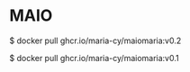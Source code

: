 # MAIO

$ docker pull ghcr.io/maria-cy/maiomaria:v0.2

$ docker pull ghcr.io/maria-cy/maiomaria:v0.1
